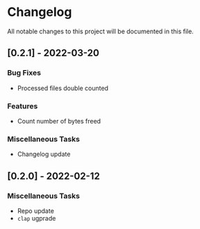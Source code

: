 # Changelog
All notable changes to this project will be documented in this file.

## [0.2.1] - 2022-03-20

### Bug Fixes

- Processed files double counted

### Features

- Count number of bytes freed

### Miscellaneous Tasks

- Changelog update

## [0.2.0] - 2022-02-12

### Miscellaneous Tasks

- Repo update
- `clap` ugprade

<!-- generated by git-cliff -->
